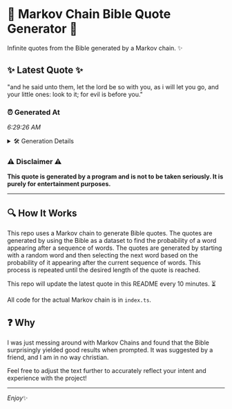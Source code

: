 # 📖 Markov Chain Bible Quote Generator 📖

Infinite quotes from the Bible generated by a Markov chain. ✨

## ✨ Latest Quote ✨
"and he said unto them, let the lord be so with you, as i will let you go, and your little ones: look to it; for evil is before you."

### ⏰ Generated At
*6:29:26 AM*

<details>
    <summary>🛠️ Generation Details</summary>
    <p>
        <strong>🌱 Seed:</strong> and<br>
        <strong>🔄 Iterations:</strong> 29<br>
        <strong>📜 Context History:</strong><br>[ and ]: he<br>[ and, he ]: said<br>[ and, he, said ]: unto<br>[ and, he, said, unto ]: them,<br>[ and, he, said, unto, them, ]: let<br>[ and, he, said, unto, them,, let ]: the<br>[ he, said, unto, them,, let, the ]: lord<br>[ said, unto, them,, let, the, lord ]: be<br>[ unto, them,, let, the, lord, be ]: so<br>[ them,, let, the, lord, be, so ]: with<br>[ let, the, lord, be, so, with ]: you,<br>[ the, lord, be, so, with, you, ]: as<br>[ lord, be, so, with, you,, as ]: i<br>[ be, so, with, you,, as, i ]: will<br>[ so, with, you,, as, i, will ]: let<br>[ with, you,, as, i, will, let ]: you<br>[ you,, as, i, will, let, you ]: go,<br>[ as, i, will, let, you, go, ]: and<br>[ i, will, let, you, go,, and ]: your<br>[ will, let, you, go,, and, your ]: little<br>[ let, you, go,, and, your, little ]: ones:<br>[ you, go,, and, your, little, ones: ]: look<br>[ go,, and, your, little, ones:, look ]: to<br>[ and, your, little, ones:, look, to ]: it;<br>[ your, little, ones:, look, to, it; ]: for<br>[ little, ones:, look, to, it;, for ]: evil<br>[ ones:, look, to, it;, for, evil ]: is<br>[ look, to, it;, for, evil, is ]: before<br>[ to, it;, for, evil, is, before ]: you.<br>
    </p>
</details>

### ⚠️ Disclaimer ⚠️
**This quote is generated by a program and is not to be taken seriously. It is purely for entertainment purposes.**

---

## 🔍 How It Works

This repo uses a Markov chain to generate Bible quotes. The quotes are generated by using the Bible as a dataset to find the probability of a word appearing after a sequence of words. The quotes are generated by starting with a random word and then selecting the next word based on the probability of it appearing after the current sequence of words. This process is repeated until the desired length of the quote is reached.

This repo will update the latest quote in this README every 10 minutes. ⏳

All code for the actual Markov chain is in `index.ts`.

## ❓ Why

I was just messing around with Markov Chains and found that the Bible surprisingly yielded good results when prompted. 
It was suggested by a friend, and I am in no way christian.

Feel free to adjust the text further to accurately reflect your intent and experience with the project!

---

*Enjoy*✨
